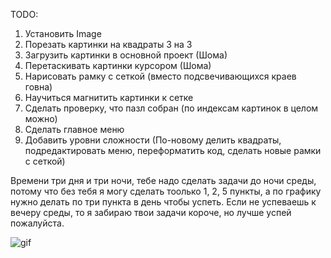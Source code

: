 TODO:
1. Установить Image
2. Порезать картинки на квадраты 3 на 3
3. Загрузить картинки в основной проект (Шома)
4. Перетаскивать картинки курсором (Шома)
5. Нарисовать рамку с сеткой (вместо подсвечивающихся краев говна)
6. Научиться магнитить картинки к сетке
7. Сделать проверку, что пазл собран (по индексам картинок в целом можно)
8. Сделать главное меню
9. Добавить уровни сложности (По-новому делить квадраты, подредактировать меню, переформатить код, сделать новые рамки с сеткой)

Времени три дня и три ночи, тебе надо сделать задачи до ночи среды, потому что без тебя я могу сделать тоолько 1, 2, 5 пункты, а по графику нужно делать по три пункта в день чтобы успеть. Если не успеваешь к вечеру среды, то я забираю твои задачи короче, но лучше успей пожалуйста.


![gif](./puzzle.gif)
